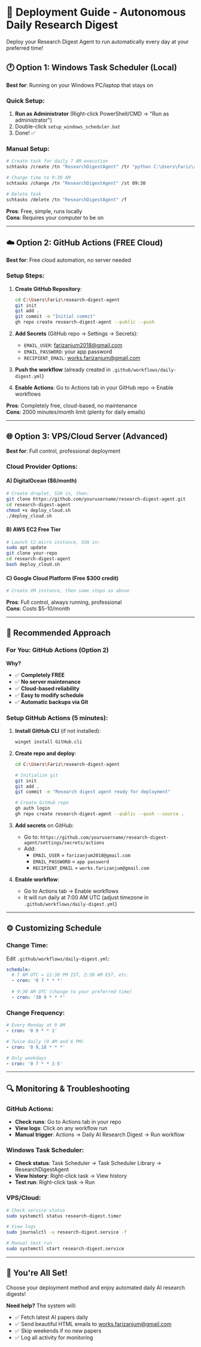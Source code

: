 # 🚀 Deployment Guide - Autonomous Daily Research Digest

Deploy your Research Digest Agent to run automatically every day at your preferred time!

## 🕐 Option 1: Windows Task Scheduler (Local)

**Best for**: Running on your Windows PC/laptop that stays on

### Quick Setup:
1. **Run as Administrator** (Right-click PowerShell/CMD → "Run as administrator")
2. Double-click `setup_windows_scheduler.bat`
3. Done! ✅

### Manual Setup:
```bash
# Create task for daily 7 AM execution
schtasks /create /tn "ResearchDigestAgent" /tr "python C:\Users\Fariz\research-digest-agent\main.py" /sc daily /st 07:00

# Change time to 9:30 AM
schtasks /change /tn "ResearchDigestAgent" /st 09:30

# Delete task
schtasks /delete /tn "ResearchDigestAgent" /f
```

**Pros**: Free, simple, runs locally  
**Cons**: Requires your computer to be on

---

## ☁️ Option 2: GitHub Actions (FREE Cloud)

**Best for**: Free cloud automation, no server needed

### Setup Steps:

1. **Create GitHub Repository**:
   ```bash
   cd C:\Users\Fariz\research-digest-agent
   git init
   git add .
   git commit -m "Initial commit"
   gh repo create research-digest-agent --public --push
   ```

2. **Add Secrets** (GitHub repo → Settings → Secrets):
   - `EMAIL_USER`: farizanjum2018@gmail.com
   - `EMAIL_PASSWORD`: your app password
   - `RECIPIENT_EMAIL`: works.farizanjum@gmail.com

3. **Push the workflow** (already created in `.github/workflows/daily-digest.yml`)

4. **Enable Actions**: Go to Actions tab in your GitHub repo → Enable workflows

**Pros**: Completely free, cloud-based, no maintenance  
**Cons**: 2000 minutes/month limit (plenty for daily emails)

---

## 🌐 Option 3: VPS/Cloud Server (Advanced)

**Best for**: Full control, professional deployment

### Cloud Provider Options:

#### A) **DigitalOcean** ($6/month)
```bash
# Create droplet, SSH in, then:
git clone https://github.com/yourusername/research-digest-agent.git
cd research-digest-agent
chmod +x deploy_cloud.sh
./deploy_cloud.sh
```

#### B) **AWS EC2 Free Tier**
```bash
# Launch t2.micro instance, SSH in:
sudo apt update
git clone your-repo
cd research-digest-agent
bash deploy_cloud.sh
```

#### C) **Google Cloud Platform** (Free $300 credit)
```bash
# Create VM instance, then same steps as above
```

**Pros**: Full control, always running, professional  
**Cons**: Costs $5-10/month

---

## 🎯 Recommended Approach

### For You: **GitHub Actions** (Option 2)

**Why?**
- ✅ **Completely FREE**
- ✅ **No server maintenance**
- ✅ **Cloud-based reliability**
- ✅ **Easy to modify schedule**
- ✅ **Automatic backups via Git**

### Setup GitHub Actions (5 minutes):

1. **Install GitHub CLI** (if not installed):
   ```bash
   winget install GitHub.cli
   ```

2. **Create repo and deploy**:
   ```bash
   cd C:\Users\Fariz\research-digest-agent
   
   # Initialize git
   git init
   git add .
   git commit -m "Research digest agent ready for deployment"
   
   # Create GitHub repo
   gh auth login
   gh repo create research-digest-agent --public --push --source .
   ```

3. **Add secrets** on GitHub:
   - Go to: `https://github.com/yourusername/research-digest-agent/settings/secrets/actions`
   - Add:
     - `EMAIL_USER` = `farizanjum2018@gmail.com`
     - `EMAIL_PASSWORD` = `app password`
     - `RECIPIENT_EMAIL` = `works.farizanjum@gmail.com`

4. **Enable workflow**:
   - Go to Actions tab → Enable workflows
   - It will run daily at 7:00 AM UTC (adjust timezone in `.github/workflows/daily-digest.yml`)

---

## ⚙️ Customizing Schedule

### Change Time:
Edit `.github/workflows/daily-digest.yml`:
```yaml
schedule:
  # 7 AM UTC = 12:30 PM IST, 2:30 AM EST, etc.
  - cron: '0 7 * * *'
  
  # 9:30 AM UTC (change to your preferred time)
  - cron: '30 9 * * *'
```

### Change Frequency:
```yaml
# Every Monday at 9 AM
- cron: '0 9 * * 1'

# Twice daily (9 AM and 6 PM)
- cron: '0 9,18 * * *'

# Only weekdays
- cron: '0 7 * * 1-5'
```

---

## 🔍 Monitoring & Troubleshooting

### GitHub Actions:
- **Check runs**: Go to Actions tab in your repo
- **View logs**: Click on any workflow run
- **Manual trigger**: Actions → Daily AI Research Digest → Run workflow

### Windows Task Scheduler:
- **Check status**: Task Scheduler → Task Scheduler Library → ResearchDigestAgent
- **View history**: Right-click task → View history
- **Test run**: Right-click task → Run

### VPS/Cloud:
```bash
# Check service status
sudo systemctl status research-digest.timer

# View logs
sudo journalctl -u research-digest.service -f

# Manual test run
sudo systemctl start research-digest.service
```

---

## 🎉 You're All Set!

Choose your deployment method and enjoy automated daily AI research digests! 

**Need help?** The system will:
- ✅ Fetch latest AI papers daily
- ✅ Send beautiful HTML emails to works.farizanjum@gmail.com
- ✅ Skip weekends if no new papers
- ✅ Log all activity for monitoring

